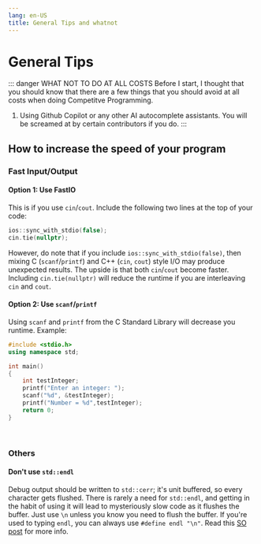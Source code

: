 ```yaml
---
lang: en-US
title: General Tips and whatnot
---
```

# General Tips
::: danger WHAT NOT TO DO AT ALL COSTS
Before I start, I thought that you should know that there are a few things that you should avoid at all costs when doing Competitve Programming.
1. Using Github Copilot or any other AI autocomplete assistants. You will be screamed at by certain contributors if you do.
:::

## How to increase the speed of your program
### Fast Input/Output
#### Option 1: Use FastIO
This is if you use `cin`/`cout`. Include the following two lines at the top of your code:
```cpp
ios::sync_with_stdio(false);
cin.tie(nullptr);
```
However, do note that if you include `ios::sync_with_stdio(false)`, then mixing C (`scanf`/`printf`) and C++ (`cin`, `cout`) style I/O may produce unexpected results. The upside is that both `cin`/`cout` become faster. Including `cin.tie(nullptr)` will reduce the runtime if you are interleaving `cin` and `cout`.

#### Option 2: Use `scanf`/`printf`
Using `scanf` and `printf` from the C Standard Library will decrease you runtime. Example:
```cpp
#include <stdio.h>
using namespace std;

int main()
{
    int testInteger;
    printf("Enter an integer: ");
    scanf("%d", &testInteger);  
    printf("Number = %d",testInteger);
    return 0;
}
```
<br>

### Others
#### Don't use `std::endl`
Debug output should be written to `std::cerr`; it's unit buffered, so every character gets flushed. There is rarely a need for `std::endl`, and getting in the habit of using it will lead to mysteriously slow code as it flushes the buffer. Just use `\n` unless you know you need to flush the buffer. If you're used to typing `endl`, you can always use `#define endl "\n"`. Read this [SO post](https://stackoverflow.com/a/35583210) for more info.
